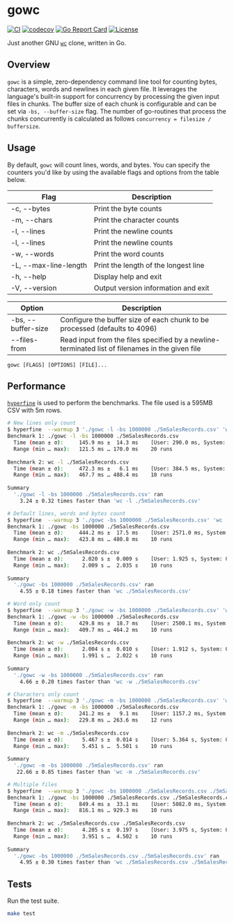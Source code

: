 # gowc
[![CI](https://github.com/svaloumas/gowc/actions/workflows/ci.yml/badge.svg)](https://github.com/svaloumas/gowc/actions/workflows/ci.yml)
[![codecov](https://codecov.io/gh/svaloumas/gowc/branch/main/graph/badge.svg?token=7DvuWdQZPr)](https://codecov.io/gh/svaloumas/gowc)
[![Go Report Card](https://goreportcard.com/badge/github.com/svaloumas/gowc)](https://goreportcard.com/report/github.com/svaloumas/gowc)
[![License](https://img.shields.io/badge/license-MIT-blue.svg)](https://github.com/svaloumas/gowc/blob/main/LICENSE)

Just another GNU [`wc`](https://www.gnu.org/software/coreutils/manual/html_node/wc-invocation.html#wc-invocation) clone, written in Go.

## Overview

`gowc` is a simple, zero-dependency command line tool for counting bytes, characters, words and newlines in each given file.
It leverages the language's built-in support for concurrency by processing the given input files in chunks. The buffer size of each chunk is configurable
and can be set via `-bs, --buffer-size` flag. The number of go-routines that process the chunks concurrently is calculated as follows `concurrency = filesize / buffersize`.

## Usage

By default, `gowc` will count lines, words, and bytes. You can specify the counters you'd like by using the available flags and options from the table below.

| Flag | Description |
| ---- | ----------- |
| -c, --bytes | Print the byte counts |
| -m, --chars | Print the character counts |
| -l, --lines | Print the newline counts | 
| -l, --lines | Print the newline counts | 
| -w, --words | Print the word counts | 
| -L, --max-line-length | Print the length of the longest line | 
| -h, --help | Display help and exit | 
| -V, --version | Output version information and exit | 

| Option | Description |
| ------ | ----------- |
| -bs, --buffer-size   | Configure the buffer size of each chunk to be processed (defaults to 4096) | 
| --files-from <file>  | Read input from the files specified by a newline-terminated list of filenames in the given file | 

```shell
gowc [FLAGS] [OPTIONS] [FILE]...
```

## Performance

[`hyperfine`](https://github.com/sharkdp/hyperfine) is used to perform the benchmarks. The file used is a 595MB CSV with 5m rows.

```bash
# New lines only count
$ hyperfine  --warmup 3 './gowc -l -bs 1000000 ./5mSalesRecords.csv' 'wc -l ./5mSalesRecords.csv'
Benchmark 1: ./gowc -l -bs 1000000 ./5mSalesRecords.csv
  Time (mean ± σ):     145.9 ms ±  14.3 ms    [User: 290.0 ms, System: 612.6 ms]
  Range (min … max):   121.5 ms … 170.0 ms    20 runs
 
Benchmark 2: wc -l ./5mSalesRecords.csv
  Time (mean ± σ):     472.3 ms ±   6.1 ms    [User: 384.5 ms, System: 86.3 ms]
  Range (min … max):   467.7 ms … 488.4 ms    10 runs
 
Summary
  './gowc -l -bs 1000000 ./5mSalesRecords.csv' ran
    3.24 ± 0.32 times faster than 'wc -l ./5mSalesRecords.csv'

# Default lines, words and bytes count
$ hyperfine  --warmup 3 './gowc -bs 1000000 ./5mSalesRecords.csv' 'wc ./5mSalesRecords.csv'
Benchmark 1: ./gowc -bs 1000000 ./5mSalesRecords.csv
  Time (mean ± σ):     444.2 ms ±  17.5 ms    [User: 2571.0 ms, System: 493.4 ms]
  Range (min … max):   423.8 ms … 480.8 ms    10 runs
 
Benchmark 2: wc ./5mSalesRecords.csv
  Time (mean ± σ):      2.020 s ±  0.009 s    [User: 1.925 s, System: 0.092 s]
  Range (min … max):    2.009 s …  2.035 s    10 runs
 
Summary
  './gowc -bs 1000000 ./5mSalesRecords.csv' ran
    4.55 ± 0.18 times faster than 'wc ./5mSalesRecords.csv'

# Word only count
$ hyperfine  --warmup 3 './gowc -w -bs 1000000 ./5mSalesRecords.csv' 'wc -w ./5mSalesRecords.csv'
Benchmark 1: ./gowc -w -bs 1000000 ./5mSalesRecords.csv
  Time (mean ± σ):     429.8 ms ±  18.7 ms    [User: 2500.1 ms, System: 474.4 ms]
  Range (min … max):   409.7 ms … 464.2 ms    10 runs
 
Benchmark 2: wc -w ./5mSalesRecords.csv
  Time (mean ± σ):      2.004 s ±  0.010 s    [User: 1.912 s, System: 0.090 s]
  Range (min … max):    1.991 s …  2.022 s    10 runs
 
Summary
  './gowc -w -bs 1000000 ./5mSalesRecords.csv' ran
    4.66 ± 0.20 times faster than 'wc -w ./5mSalesRecords.csv'

# Characters only count
$ hyperfine  --warmup 3 './gowc -m -bs 1000000 ./5mSalesRecords.csv' 'wc -m ./5mSalesRecords.csv'
Benchmark 1: ./gowc -m -bs 1000000 ./5mSalesRecords.csv
  Time (mean ± σ):     241.2 ms ±   9.1 ms    [User: 1157.2 ms, System: 450.7 ms]
  Range (min … max):   229.8 ms … 263.6 ms    12 runs
 
Benchmark 2: wc -m ./5mSalesRecords.csv
  Time (mean ± σ):      5.467 s ±  0.014 s    [User: 5.364 s, System: 0.097 s]
  Range (min … max):    5.451 s …  5.501 s    10 runs
 
Summary
  './gowc -m -bs 1000000 ./5mSalesRecords.csv' ran
   22.66 ± 0.85 times faster than 'wc -m ./5mSalesRecords.csv'

# Multiple files
$ hyperfine  --warmup 3 './gowc -bs 1000000 ./5mSalesRecords.csv ./5mSalesRecords.csv' 'wc ./5mSalesRecords.csv ./5mSalesRecords.csv'
Benchmark 1: ./gowc -bs 1000000 ./5mSalesRecords.csv ./5mSalesRecords.csv
  Time (mean ± σ):     849.4 ms ±  33.1 ms    [User: 5082.0 ms, System: 844.0 ms]
  Range (min … max):   816.1 ms … 929.3 ms    10 runs
 
Benchmark 2: wc ./5mSalesRecords.csv ./5mSalesRecords.csv
  Time (mean ± σ):      4.205 s ±  0.197 s    [User: 3.975 s, System: 0.205 s]
  Range (min … max):    3.951 s …  4.502 s    10 runs
 
Summary
  './gowc -bs 1000000 ./5mSalesRecords.csv ./5mSalesRecords.csv' ran
    4.95 ± 0.30 times faster than 'wc ./5mSalesRecords.csv ./5mSalesRecords.csv'
```

## Tests

Run the test suite.

```bash
make test
```